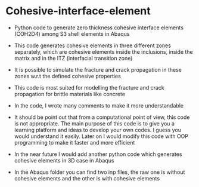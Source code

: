 # Cohesive-interface-element
- Python code to generate zero thickness cohesive interface elements (COH2D4) among S3 shell elements in Abaqus

- This code generates cohesive elements in three different zones separately, which  are cohesive elements inside the inclusions, inside the matrix and in the ITZ (interfacial transition zone)

-  It is possible to simulate the fracture and crack propagation in these zones w.r.t the defined cohesive properties

- This code is most suited for modelling the fracture and crack propagation for brittle materials like concrete

- In the code, I wrote many comments to make it more understandable

- It should be point out that from a computational point of view, this code is not appropriate. The main purpose of this code is to give you a learning platform and   ideas to develop your own codes. I guess you would understand it easily. Later on I would modify this code with OOP programming to make it faster and more efficient

- In the near future I would add another python code which generates cohesive elements in 3D case in Abaqus

- In the Abaqus folder you can find two inp files, the raw one is without cohesive elements and the other is with cohesive elements
